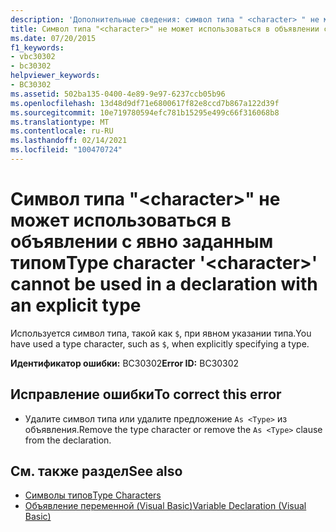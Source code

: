 ```yaml
---
description: 'Дополнительные сведения: символ типа " <character> " не может использоваться в объявлении с явным типом'
title: Символ типа "<character>" не может использоваться в объявлении с явно заданным типом
ms.date: 07/20/2015
f1_keywords:
- vbc30302
- bc30302
helpviewer_keywords:
- BC30302
ms.assetid: 502ba135-0400-4e89-9e97-6237ccb05b96
ms.openlocfilehash: 13d48d9df71e6800617f82e8ccd7b867a122d39f
ms.sourcegitcommit: 10e719780594efc781b15295e499c66f316068b8
ms.translationtype: MT
ms.contentlocale: ru-RU
ms.lasthandoff: 02/14/2021
ms.locfileid: "100470724"
---
```

# <a name="type-character-character-cannot-be-used-in-a-declaration-with-an-explicit-type"></a><span data-ttu-id="5f31c-103">Символ типа "\<character>" не может использоваться в объявлении с явно заданным типом</span><span class="sxs-lookup"><span data-stu-id="5f31c-103">Type character '\<character>' cannot be used in a declaration with an explicit type</span></span>

<span data-ttu-id="5f31c-104">Используется символ типа, такой как `$`, при явном указании типа.</span><span class="sxs-lookup"><span data-stu-id="5f31c-104">You have used a type character, such as `$`, when explicitly specifying a type.</span></span>  
  
 <span data-ttu-id="5f31c-105">**Идентификатор ошибки:** BC30302</span><span class="sxs-lookup"><span data-stu-id="5f31c-105">**Error ID:** BC30302</span></span>  
  
## <a name="to-correct-this-error"></a><span data-ttu-id="5f31c-106">Исправление ошибки</span><span class="sxs-lookup"><span data-stu-id="5f31c-106">To correct this error</span></span>  
  
- <span data-ttu-id="5f31c-107">Удалите символ типа или удалите предложение `As <Type>` из объявления.</span><span class="sxs-lookup"><span data-stu-id="5f31c-107">Remove the type character or remove the `As <Type>` clause from the declaration.</span></span>  
  
## <a name="see-also"></a><span data-ttu-id="5f31c-108">См. также раздел</span><span class="sxs-lookup"><span data-stu-id="5f31c-108">See also</span></span>

- [<span data-ttu-id="5f31c-109">Символы типов</span><span class="sxs-lookup"><span data-stu-id="5f31c-109">Type Characters</span></span>](../programming-guide/language-features/data-types/type-characters.md)
- [<span data-ttu-id="5f31c-110">Объявление переменной (Visual Basic)</span><span class="sxs-lookup"><span data-stu-id="5f31c-110">Variable Declaration (Visual Basic)</span></span>](../programming-guide/language-features/variables/variable-declaration.md)
